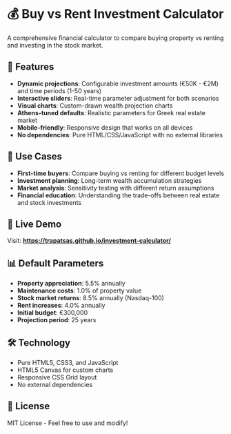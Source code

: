 # 💰 Buy vs Rent Investment Calculator

A comprehensive financial calculator to compare buying property vs renting and investing in the stock market.

## 🌟 Features

- **Dynamic projections**: Configurable investment amounts (€50K - €2M) and time periods (1-50 years)
- **Interactive sliders**: Real-time parameter adjustment for both scenarios
- **Visual charts**: Custom-drawn wealth projection charts
- **Athens-tuned defaults**: Realistic parameters for Greek real estate market
- **Mobile-friendly**: Responsive design that works on all devices
- **No dependencies**: Pure HTML/CSS/JavaScript with no external libraries

## 🎯 Use Cases

- **First-time buyers**: Compare buying vs renting for different budget levels
- **Investment planning**: Long-term wealth accumulation strategies
- **Market analysis**: Sensitivity testing with different return assumptions
- **Financial education**: Understanding the trade-offs between real estate and stock investments

## 🚀 Live Demo

Visit: **https://trapatsas.github.io/investment-calculator/**

## 📊 Default Parameters

- **Property appreciation**: 5.5% annually
- **Maintenance costs**: 1.0% of property value
- **Stock market returns**: 8.5% annually (Nasdaq-100)
- **Rent increases**: 4.0% annually
- **Initial budget**: €300,000
- **Projection period**: 25 years

## 🛠️ Technology

- Pure HTML5, CSS3, and JavaScript
- HTML5 Canvas for custom charts
- Responsive CSS Grid layout
- No external dependencies

## 📝 License

MIT License - Feel free to use and modify!